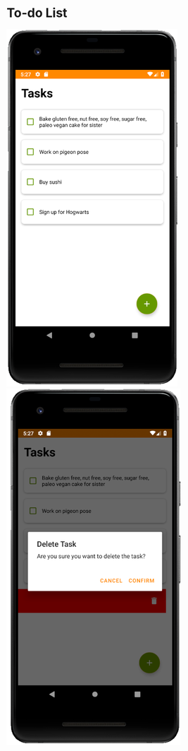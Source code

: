 # To-do List

![alt text](https://github.com/fluffydeer/android-app-to-do-list/blob/master/app/src/main/res/drawable/2.png?raw=true)
![alt text](https://github.com/fluffydeer/android-app-to-do-list/blob/master/app/src/main/res/drawable/1.png?raw=true)
